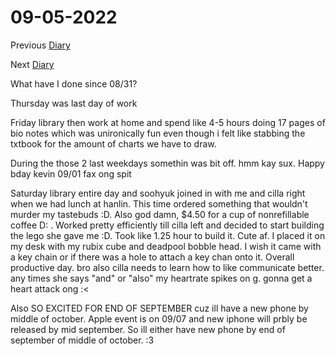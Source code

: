 # 09-05-2022

Previous [Diary](https://aryanmangla23.github.io/08-31-2022/)

Next [Diary](https://aryanmangla23.github.io/09-06-2022/)

What have I done since 08/31?

Thursday was last day of work

Friday library then work at home and spend like 4-5 hours doing 17 pages of bio notes which was unironically fun even though i felt like stabbing the txtbook for the amount of charts we have to draw. 

During the those 2 last weekdays somethin was bit off. hmm kay sux. Happy bday kevin 09/01 fax ong spit

Saturday library entire day and soohyuk joined in with me and cilla right when we had lunch at hanlin. This time ordered something that wouldn't murder my tastebuds :D. Also god damn, $4.50 for a cup of nonrefillable coffee D: . Worked pretty efficiently till cilla left and decided to start building the lego she gave me :D. Took like 1.25 hour to build it. Cute af. I placed it on my desk with my rubix cube and deadpool bobble head. I wish it came with a key chain or if there was a hole to attach a key chan onto it. Overall productive day. bro also cilla needs to learn how to like communicate better. any times she says "and" or "also" my heartrate spikes on g. gonna get a heart attack ong :< 

Also SO EXCITED FOR END OF SEPTEMBER cuz ill have a new phone by middle of october. Apple event is on 09/07 and new iphone will prbly be released by mid september. So ill either have new phone by end of september of middle of october. :3

